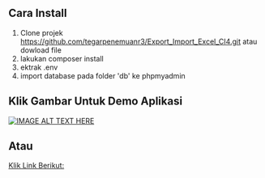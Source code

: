 ## Cara Install
1. Clone projek https://github.com/tegarpenemuanr3/Export_Import_Excel_CI4.git atau dowload file
2. lakukan composer install
3. ektrak .env
4. import database pada folder 'db' ke phpmyadmin


## Klik Gambar Untuk Demo Aplikasi


[![IMAGE ALT TEXT HERE](https://github.com/tegarpenemuanr3/Export_Import_Excel_CI4/blob/main/gambar/preview.PNG)](https://www.youtube.com/watch?v=BW_km5iafBw)

## Atau

[Klik Link Berikut:](https://www.youtube.com/watch?v=BW_km5iafBw)
